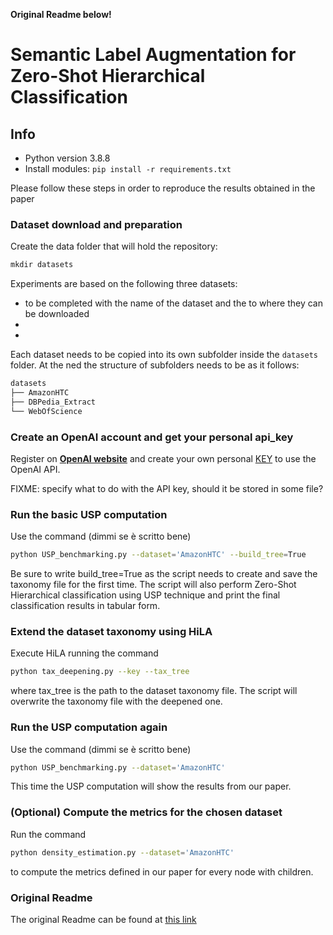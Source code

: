 **Original Readme below!**

# Semantic Label Augmentation for Zero-Shot Hierarchical Classification

## Info
* Python version 3.8.8
* Install modules: ```pip install -r requirements.txt```

Please follow these steps in order to reproduce the results obtained in the paper

### Dataset download and preparation

Create the data folder that will hold the repository:

```python
mkdir datasets
```

Experiments are based on the following three datasets:

- to be completed with the name of the dataset and the to where they can be downloaded
-
-

Each dataset needs to be copied into its own subfolder inside the `datasets` folder. At the ned the structure of subfolders needs to be as it follows: 

```bash
datasets
├── AmazonHTC
├── DBPedia_Extract
└── WebOfScience

```

### Create an OpenAI account and get your personal api_key
Register on [**OpenAI website**](https://openai.com/) and create your own personal [KEY](https://platform.openai.com/api-keys)  to use the OpenAI API. 

FIXME: specify what to do with the API key, should it be stored in some file?

### Run the basic USP computation

Use the command (dimmi se è scritto bene)

```bash
python USP_benchmarking.py --dataset='AmazonHTC' --build_tree=True
```

Be sure to write build_tree=True as the script needs to create and save the taxonomy file for the first time. The script will also perform Zero-Shot Hierarchical classification using USP technique and print the final classification results in tabular form.

### Extend the dataset taxonomy using HiLA

Execute HiLA running the command 

```bash
python tax_deepening.py --key --tax_tree
```

where tax_tree is the path to the dataset taxonomy file. The script will overwrite the taxonomy file with the deepened one.

### Run the USP computation again

Use the command (dimmi se è scritto bene)

```bash
python USP_benchmarking.py --dataset='AmazonHTC' 
```

This time the USP computation will show the results from our paper.

### (Optional) Compute the metrics for the chosen dataset

Run the command

```bash
python density_estimation.py --dataset='AmazonHTC' 
```

to compute the metrics defined in our paper for every node with children.

### Original Readme
The original Readme can be found at [this link](https://github.com/bong-yo/TaxonomyZeroShooter)

